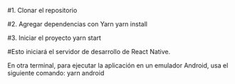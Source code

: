 #1. Clonar el repositorio


#2. Agregar dependencias con Yarn
yarn install 		

#3. Iniciar el proyecto
yarn start

#Esto iniciará el servidor de desarrollo de React Native.

En otra terminal, para ejecutar la aplicación en un emulador Android, usa el siguiente comando:
yarn android

